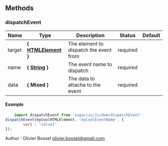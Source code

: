 




## Methods


### dispatchEvent




Name  |  Type  |  Description  |  Status  |  Default
------------  |  ------------  |  ------------  |  ------------  |  ------------
target  |  **{ <a class="link" href="https://developer.mozilla.org/fr/docs/Web/API/HTMLElement" target="_blank" title="HTMLElement">HTMLElement</a> }**  |  The element to dispatch the event from  |  required  |
name  |  **{ <a class="link" href="https://developer.mozilla.org/fr/docs/Web/JavaScript/Reference/Objets_globaux/String" target="_blank" title="String">String</a> }**  |  The event name to dispatch  |  required  |
data  |  **{ Mixed }**  |  The data to attache to the event  |  required  |

#### Example
```js
	import dispatchEvent from 'sugarcss/js/dom/dispatchEvent'
dispatchEvent(myCoolHTMLElement, 'myCoolEventName', {
		var1 : 'value1'
});

```
Author : Olivier Bossel <olivier.bossel@gmail.com>
